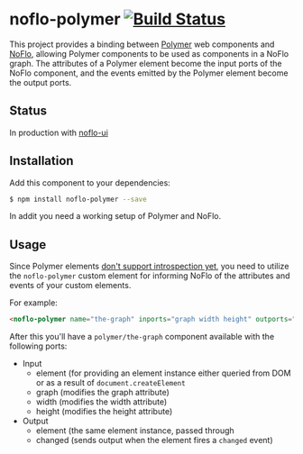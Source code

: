 # noflo-polymer [![Build Status](https://secure.travis-ci.org/noflo/noflo-polymer.png?branch=master)](http://travis-ci.org/noflo/noflo-polymer)

This project provides a binding between [Polymer](http://www.polymer-project.org/) web components and [NoFlo](http://noflojs.org/), allowing Polymer components to be used as components in a NoFlo graph. The attributes of a Polymer element become the input ports of the NoFlo component, and the events emitted by the Polymer element become the output ports.

## Status

In production with [noflo-ui](https://github.com/noflo/noflo-ui)

## Installation

Add this component to your dependencies:

```bash
$ npm install noflo-polymer --save
```

In addit you need a working setup of Polymer and NoFlo.

## Usage

Since Polymer elements [don't support introspection yet](https://github.com/Polymer/polymer/issues/336), you need to utilize the `noflo-polymer` custom element for informing NoFlo of the attributes and events of your custom elements.

For example:

```html
<noflo-polymer name="the-graph" inports="graph width height" outports="changed"></noflo-polymer>
```

After this you'll have a `polymer/the-graph` component available with the following ports:

* Input
  - element (for providing an element instance either queried from DOM or as a result of `document.createElement`
  - graph (modifies the graph attribute)
  - width (modifies the width attribute)
  - height (modifies the height attribute)
* Output
  - element (the same element instance, passed through
  - changed (sends output when the element fires a `changed` event)
